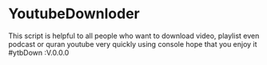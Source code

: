 # YoutubeDownloder

This script is helpful to all people who want to download video, playlist even podcast or quran youtube very quickly using console
hope that you enjoy it
#ytbDown :V.0.0.0 
